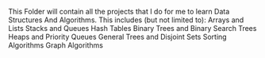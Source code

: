 This Folder will contain all the projects that I do for me to learn Data Structures And Algorithms.
This includes (but not limited to): 
Arrays and Lists
Stacks and Queues
Hash Tables
Binary Trees and Binary Search Trees
Heaps and Priority Queues
General Trees and Disjoint Sets
Sorting Algorithms
Graph Algorithms
